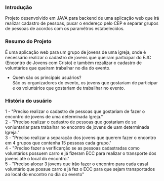 ### Introdução

Projeto desenvolvido em JAVA para backend de uma aplicação web que irá realizar cadastro de pessoas, puxar o endereço pelo CEP e separar grupos de pessoas de acordos com os paramêtros estabelecidos.


### Resumo do Projeto
É uma aplicação web para um grupo de jovens de uma igreja, onde é necessário realizar o cadastro de jovens que queiram participar do EJC (Encontro de Jovens com Cristo) e também rezalizar o cadastro de voluntários que queiram trabalhar no dia do evento.

- Quem são os principais usuários? <br>
São os organizadores do evento, os jovens que gostariam de participar e os voluntários que gostariam de traballhar no evento.


### História do usuário

1 - "Preciso realizar o cadastro de pessoas que gostariam de fazer o encontro de jovens de uma determinada Igreja." <br>
2 - "Preciso realizar o cadastro de pessoas que gostariam de se vonluntariar para trabalhar no encontro de jovens de uam determinada Igreja." <br>
3 - "Preciso realizar a separação dos jovens que querem fazer o encontro em 4 grupos que contenha 15 pessoas cada grupo." <br>
4 - "Preciso fazer a verificarção se as pessoas cadastradas como voluntários possuem carro e já fizeram ECC para realizar o transporte dos jovens até o local do encontro."<br>
5 - "Preciso alocar 3 jovens que irão fazer o encontro para cada casal voluntário que possue carro e já fez o ECC para que sejam transportados ao local do encontro no dia do evento"


